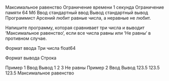 Максимальное равенство
Ограничение времени	1 секунда
Ограничение памяти	64 Мб
Ввод	стандартный ввод
Вывод	стандартный вывод
Программист Арсений любит равные числа, а неравные не любит.

Напишите программу, которая сравнивает три числа и выводит ‘Максимальное равенство‘, если все числа равны или ‘Не равны‘ в противном случае.

Формат ввода
Три числа float64

Формат вывода
Строка

Пример 1
Ввод	Вывод
1 2 3
Не равны
Пример 2
Ввод	Вывод
123.5 123.5 123.5
Максимальное равенство